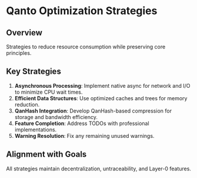 # Qanto Optimization Strategies

## Overview
Strategies to reduce resource consumption while preserving core principles.

## Key Strategies
1. **Asynchronous Processing**: Implement native async for network and I/O to minimize CPU wait times.
2. **Efficient Data Structures**: Use optimized caches and trees for memory reduction.
3. **QanHash Integration**: Develop QanHash-based compression for storage and bandwidth efficiency.
4. **Feature Completion**: Address TODOs with professional implementations.
5. **Warning Resolution**: Fix any remaining unused warnings.

## Alignment with Goals
All strategies maintain decentralization, untraceability, and Layer-0 features.